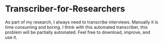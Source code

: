 # Transcriber-for-Researchers
As part of my research, I always need to transcribe interviews. Manually it is time consuming and boring. I think with this automated transcriber, this problem will be partially automated. Feel free to download, improve, and use it.
